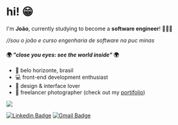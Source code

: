# hi! 😁

I'm **João**, currently studying to become a **software engineer**! 👨🏽‍💻

*//sou o joão e curso engenharia de software na puc minas* 

#### 🌍 *"close you eyes: see the world inside"* 🌍
- 📍   belo horizonte, brasil
- 💻 front-end development enthusiast
-  🎨 design & interface lover
- 📸   freelancer photographer (check out my [portifolio](https://mairinqueph.46graus.com/))

![](responsigif.gif)

[![Linkedin Badge](https://img.shields.io/badge/-João%20Mairinque-6633cc?style=flat-square&logo=Linkedin&logoColor=white&link=https://www.linkedin.com/in/jo%C3%A3o-pedro-mairinque-3a02551b9/)](https://www.linkedin.com/in/jo%C3%A3o-pedro-mairinque-3a02551b9/) 
[![Gmail Badge](https://img.shields.io/badge/-jpmairinque@gmail.com-6633cc?style=flat-square&logo=Gmail&logoColor=white&link=mailto:diego.schell.f@gmail.com)](mailto:diego.schell.f@gmail.com)

